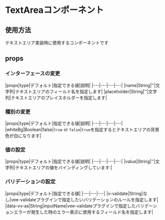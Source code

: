 # TextAreaコンポーネント

## 使用方法

テキストエリア実装時に使用するコンポーネントです

## props

### インターフェースの変更

|props|type|デフォルト|指定できる値|説明|
|---|---|---|---|
|name|String|''|文字列|テキストエリアのフィールド名を指定します|
|placeholder|String|''|文字列|テキストエリアのプレイスホルダーを指定します|


### 種別の変更

|props|type|デフォルト|指定できる値|説明|
|---|---|---|---|
|whiteBg|Boolean|false|`true` or `false`|`true`を指定するとテキストエリアの背景色が白になります|

### 値の設定

|props|type|デフォルト|指定できる値|説明|
|---|---|---|---|
|value|String|''|文字列|テキストエリアの値をバインディングしています:|

### バリデーションの設定

|props|type|デフォルト|指定できる値|
|---|---|---|
|v-validate|String|なし|vee-validateプラグインで指定したいバリデーションのルールを指定します|
|data-vv-as|String|inputName|vee-validateプラグインで指定したバリデーションエラーが発生した時のエラー表示に使用するフィールド名を指定します|